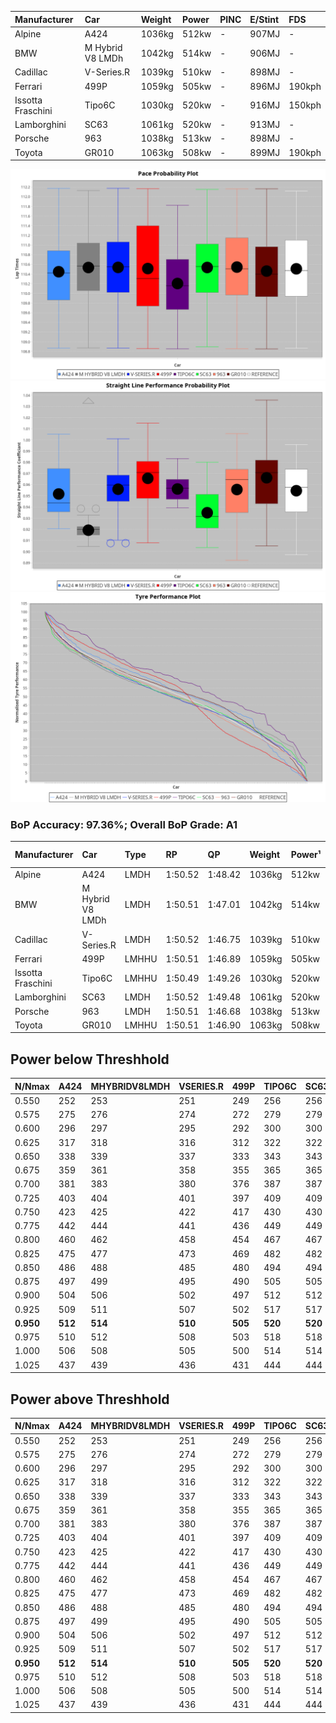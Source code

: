 |Manufacturer|Car|Weight|Power|PINC|E/Stint|FDS|
|:-|:-|:-|:-|:-|:-|:-|
|Alpine|A424|1036kg|512kw|-|907MJ|-|
|BMW|M Hybrid V8 LMDh|1042kg|514kw|-|906MJ|-|
|Cadillac|V-Series.R|1039kg|510kw|-|898MJ|-|
|Ferrari|499P|1059kg|505kw|-|896MJ|190kph|
|Issotta Fraschini|Tipo6C|1030kg|520kw|-|916MJ|150kph|
|Lamborghini|SC63|1061kg|520kw|-|913MJ|-|
|Porsche|963|1038kg|513kw|-|898MJ|-|
|Toyota|GR010|1063kg|508kw|-|899MJ|190kph|

![PACECHART](./IMG/AUTO.png)
![STRAIGHTLINEPERFORMANCECHART](./IMG/AUTO_sp.png)
![TYREPERFORMANCECHART](./IMG/AUTO_tw.png)

### BoP Accuracy: 97.36%; Overall BoP Grade: A1
|Manufacturer|Car|Type|RP|QP|Weight|Power¹|Threshhold|PINC|Power²|E/Stint|AVG Vmax|FDS|RDLC|L/Stint|BOP-Grade|ModelAccuracy|ModelPoints|Match%|
|:-|:-|:-|:-|:-|:-|:-|:-|:-|:-|:-|:-|:-|:-|:-|:-|:-|:-|:-|
|Alpine|A424|LMDH|1:50.52|1:48.42|1036kg|512kw|0.0kph|-|512kw|907MJ|284.78kph|-|1.02|33|~A1|81.15%|521|100.00%|
|BMW|M Hybrid V8 LMDh|LMDH|1:50.51|1:47.01|1042kg|514kw|0.0kph|-|514kw|906MJ|280.87kph|-|1.02|33|~A1|98.60%|1690|100.00%|
|Cadillac|V-Series.R|LMDH|1:50.52|1:46.75|1039kg|510kw|0.0kph|-|510kw|898MJ|284.74kph|-|1.02|33|~A1|91.10%|1770|97.22%|
|Ferrari|499P|LMHHU|1:50.51|1:46.89|1059kg|505kw|0.0kph|-|505kw|896MJ|285.58kph|190kph|1.03|33|~A1|84.26%|2292|100.00%|
|Issotta Fraschini|Tipo6C|LMHHU|1:50.49|1:49.26|1030kg|520kw|0.0kph|-|520kw|916MJ|286.20kph|150kph|1.08|33|+A2|66.67%|96|90.33%|
|Lamborghini|SC63|LMDH|1:50.52|1:49.48|1061kg|520kw|0.0kph|-|520kw|913MJ|281.96kph|-|1.03|33|+A2|96.77%|419|91.35%|
|Porsche|963|LMDH|1:50.51|1:46.68|1038kg|513kw|0.0kph|-|513kw|898MJ|285.37kph|-|1.02|33|~A1|93.14%|5746|100.00%|
|Toyota|GR010|LMHHU|1:50.51|1:46.90|1063kg|508kw|0.0kph|-|508kw|899MJ|285.74kph|190kph|1.03|33|~A1|87.37%|3154|100.00%|

## Power below Threshhold
|N/Nmax|A424|MHYBRIDV8LMDH|VSERIES.R|499P|TIPO6C|SC63|963|GR010|
|:-|:-|:-|:-|:-|:-|:-|:-|:-|
|0.550|252|253|251|249|256|256|253|250|
|0.575|275|276|274|272|279|279|276|273|
|0.600|296|297|295|292|300|300|296|293|
|0.625|317|318|316|312|322|322|317|314|
|0.650|338|339|337|333|343|343|338|335|
|0.675|359|361|358|355|365|365|360|357|
|0.700|381|383|380|376|387|387|382|378|
|0.725|403|404|401|397|409|409|403|399|
|0.750|423|425|422|417|430|430|424|420|
|0.775|442|444|441|436|449|449|443|439|
|0.800|460|462|458|454|467|467|461|456|
|0.825|475|477|473|469|482|482|476|471|
|0.850|486|488|485|480|494|494|487|483|
|0.875|497|499|495|490|505|505|498|493|
|0.900|504|506|502|497|512|512|505|500|
|0.925|509|511|507|502|517|517|510|505|
|**0.950**|**512**|**514**|**510**|**505**|**520**|**520**|**513**|**508**|
|0.975|510|512|508|503|518|518|511|506|
|1.000|506|508|505|500|514|514|507|503|
|1.025|437|439|436|431|444|444|438|434|

## Power above Threshhold
|N/Nmax|A424|MHYBRIDV8LMDH|VSERIES.R|499P|TIPO6C|SC63|963|GR010|
|:-|:-|:-|:-|:-|:-|:-|:-|:-|
|0.550|252|253|251|249|256|256|253|250|
|0.575|275|276|274|272|279|279|276|273|
|0.600|296|297|295|292|300|300|296|293|
|0.625|317|318|316|312|322|322|317|314|
|0.650|338|339|337|333|343|343|338|335|
|0.675|359|361|358|355|365|365|360|357|
|0.700|381|383|380|376|387|387|382|378|
|0.725|403|404|401|397|409|409|403|399|
|0.750|423|425|422|417|430|430|424|420|
|0.775|442|444|441|436|449|449|443|439|
|0.800|460|462|458|454|467|467|461|456|
|0.825|475|477|473|469|482|482|476|471|
|0.850|486|488|485|480|494|494|487|483|
|0.875|497|499|495|490|505|505|498|493|
|0.900|504|506|502|497|512|512|505|500|
|0.925|509|511|507|502|517|517|510|505|
|**0.950**|**512**|**514**|**510**|**505**|**520**|**520**|**513**|**508**|
|0.975|510|512|508|503|518|518|511|506|
|1.000|506|508|505|500|514|514|507|503|
|1.025|437|439|436|431|444|444|438|434|
